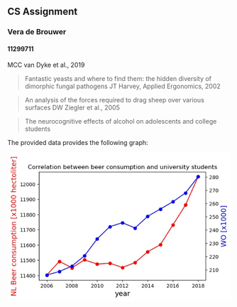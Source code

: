 ## CS Assignment
### Vera de Brouwer
#### 11299711


MCC van Dyke et al., 2019

> Fantastic yeasts and where to find them: the hidden diversity of dimorphic fungal pathogens
JT Harvey, Applied Ergonomics, 2002 

>An analysis of the forces required to drag sheep over various surfaces
DW Ziegler et al., 2005

>The neurocognitive effects of alcohol on adolescents and college students

The provided data provides the following graph:

![plot](plot.jpg)
